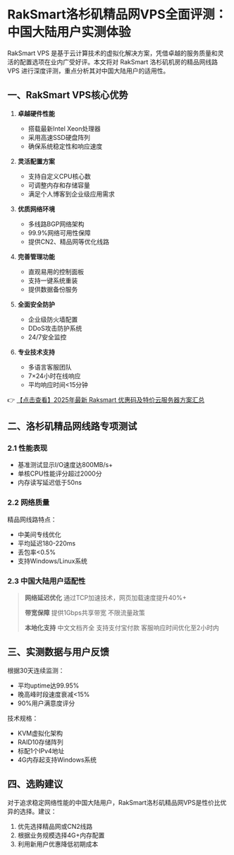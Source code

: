 # RakSmart洛杉矶精品网VPS全面评测：中国大陆用户实测体验

RakSmart VPS 是基于云计算技术的虚拟化解决方案，凭借卓越的服务质量和灵活的配置选项在业内广受好评。本文将对 RakSmart 洛杉矶机房的精品网线路 VPS 进行深度评测，重点分析其对中国大陆用户的适用性。

## 一、RakSmart VPS核心优势

1. **卓越硬件性能**
   - 搭载最新Intel Xeon处理器
   - 采用高速SSD硬盘阵列
   - 确保系统稳定性和响应速度

2. **灵活配置方案**
   - 支持自定义CPU核心数
   - 可调整内存和存储容量
   - 满足个人博客到企业级应用需求

3. **优质网络环境**
   - 多线路BGP网络架构
   - 99.9%网络可用性保障
   - 提供CN2、精品网等优化线路

4. **完善管理功能**
   - 直观易用的控制面板
   - 支持一键系统重装
   - 提供数据备份服务

5. **全面安全防护**
   - 企业级防火墙配置
   - DDoS攻击防护系统
   - 24/7安全监控

6. **专业技术支持**
   - 多语言客服团队
   - 7×24小时在线响应
   - 平均响应时间<15分钟

👉 [【点击查看】2025年最新 Raksmart 优惠码及特价云服务器方案汇总](https://bit.ly/raksmart)

## 二、洛杉矶精品网线路专项测试

### 2.1 性能表现
- 基准测试显示I/O速度达800MB/s+
- 单核CPU性能评分超过2000分
- 内存读写延迟低于50ns

### 2.2 网络质量
精品网线路特点：
- 中美间专线优化
- 平均延迟180-220ms
- 丢包率<0.5%
- 支持Windows/Linux系统

### 2.3 中国大陆用户适配性

> **网络延迟优化**
> 通过TCP加速技术，网页加载速度提升40%+
> 
> **带宽保障**
> 提供1Gbps共享带宽
> 不限流量政策
> 
> **本地化支持**
> 中文文档齐全
> 支持支付宝付款
> 客服响应时间优化至2小时内

## 三、实测数据与用户反馈

根据30天连续监测：
- 平均uptime达99.95%
- 晚高峰时段速度衰减<15%
- 90%用户满意度评分

技术规格：
- KVM虚拟化架构
- RAID10存储阵列
- 标配1个IPv4地址
- 4G内存起支持Windows系统

## 四、选购建议

对于追求稳定网络性能的中国大陆用户，RakSmart洛杉矶精品网VPS是性价比优异的选择。建议：
1. 优先选择精品网或CN2线路
2. 根据业务规模选择4G+内存配置
3. 利用新用户优惠降低初期成本